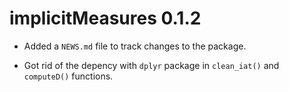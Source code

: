 # implicitMeasures 0.1.2

* Added a `NEWS.md` file to track changes to the package.

* Got rid of the depency with `dplyr` package in `clean_iat()` and `computeD()` functions.
